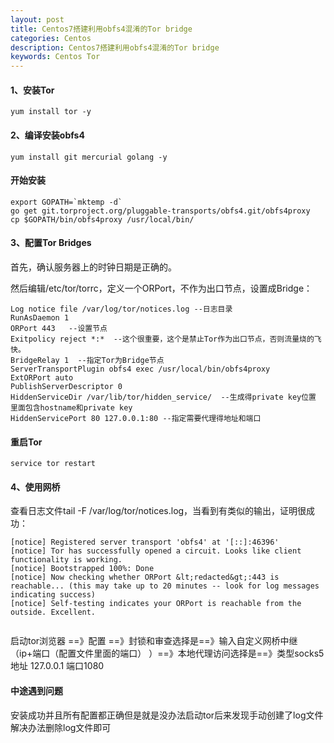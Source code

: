 ```yaml
---
layout: post
title: Centos7搭建利用obfs4混淆的Tor bridge
categories: Centos
description: Centos7搭建利用obfs4混淆的Tor bridge
keywords: Centos Tor
---
```

#### 1、安装Tor

```shell
yum install tor -y
```

#### 2、编译安装obfs4

```shell
yum install git mercurial golang -y
```

#### 开始安装

```shell
export GOPATH=`mktemp -d`
go get git.torproject.org/pluggable-transports/obfs4.git/obfs4proxy
cp $GOPATH/bin/obfs4proxy /usr/local/bin/
```

#### 3、配置Tor Bridges

首先，确认服务器上的时钟日期是正确的。

然后编辑/etc/tor/torrc，定义一个ORPort，不作为出口节点，设置成Bridge：

```shell
Log notice file /var/log/tor/notices.log --日志目录
RunAsDaemon 1
ORPort 443   --设置节点
Exitpolicy reject *:*  --这个很重要，这个是禁止Tor作为出口节点，否则流量烧的飞快。
BridgeRelay 1  --指定Tor为Bridge节点
ServerTransportPlugin obfs4 exec /usr/local/bin/obfs4proxy
ExtORPort auto
PublishServerDescriptor 0
HiddenServiceDir /var/lib/tor/hidden_service/  --生成得private key位置 里面包含hostname和private key
HiddenServicePort 80 127.0.0.1:80 --指定需要代理得地址和端口
```

#### 重启Tor

```shell
service tor restart
```

#### 4、使用网桥

查看日志文件tail -F /var/log/tor/notices.log，当看到有类似的输出，证明很成功：

```shell
[notice] Registered server transport 'obfs4' at '[::]:46396'
[notice] Tor has successfully opened a circuit. Looks like client functionality is working.
[notice] Bootstrapped 100%: Done
[notice] Now checking whether ORPort &lt;redacted&gt;:443 is reachable... (this may take up to 20 minutes -- look for log messages indicating success)
[notice] Self-testing indicates your ORPort is reachable from the outside. Excellent.
```

<img src="http://www.yixiaoping.me/wp-content/uploads/2018/04/tor7-1024x252.png" alt="" />

启动tor浏览器 ==》配置 ==》封锁和审查选择是==》输入自定义网桥中继（ip+端口（配置文件里面的端口） ）==》本地代理访问选择是==》类型socks5 地址 127.0.0.1 端口1080

#### 中途遇到问题

安装成功并且所有配置都正确但是就是没办法启动tor后来发现手动创建了log文件 解决办法删除log文件即可
